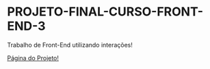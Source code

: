 # PROJETO-FINAL-CURSO-FRONT-END-3
 Trabalho de Front-End utilizando interações!

<a href="https://joaovscaetano.github.io/Projeto-de-Front-End-03/index.html">Página do Projeto!</a>
